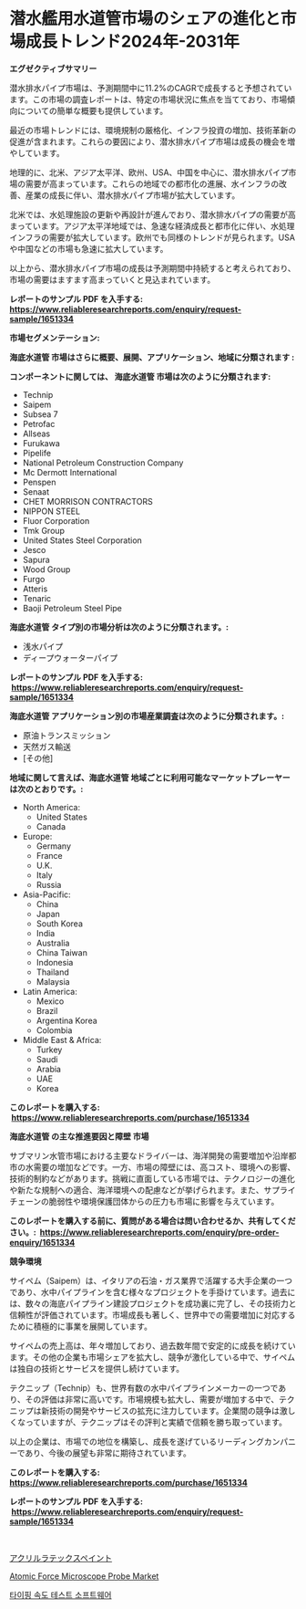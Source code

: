 <p><h1>潜水艦用水道管市場のシェアの進化と市場成長トレンド2024年-2031年</h1></p><p><strong>エグゼクティブサマリー</strong></p>
<p><p>潜水排水パイプ市場は、予測期間中に11.2%のCAGRで成長すると予想されています。この市場の調査レポートは、特定の市場状況に焦点を当てており、市場傾向についての簡単な概要も提供しています。</p><p>最近の市場トレンドには、環境規制の厳格化、インフラ投資の増加、技術革新の促進が含まれます。これらの要因により、潜水排水パイプ市場は成長の機会を増やしています。</p><p>地理的に、北米、アジア太平洋、欧州、USA、中国を中心に、潜水排水パイプ市場の需要が高まっています。これらの地域での都市化の進展、水インフラの改善、産業の成長に伴い、潜水排水パイプ市場が拡大しています。</p><p>北米では、水処理施設の更新や再設計が進んでおり、潜水排水パイプの需要が高まっています。アジア太平洋地域では、急速な経済成長と都市化に伴い、水処理インフラの需要が拡大しています。欧州でも同様のトレンドが見られます。USAや中国などの市場も急速に拡大しています。</p><p>以上から、潜水排水パイプ市場の成長は予測期間中持続すると考えられており、市場の需要はますます高まっていくと見込まれています。</p></p>
<p><strong>レポートのサンプル PDF を入手する: <a href="https://www.reliableresearchreports.com/enquiry/request-sample/1651334">https://www.reliableresearchreports.com/enquiry/request-sample/1651334</a></strong></p>
<p><strong>市場セグメンテーション:</strong></p>
<p><strong> 海底水道管 市場はさらに概要、展開、アプリケーション、地域に分類されます :</strong></p>
<p><strong>コンポーネントに関しては、 海底水道管 市場は次のように分類されます: &nbsp;</strong></p>
<p><ul><li>Technip</li><li>Saipem</li><li>Subsea 7</li><li>Petrofac</li><li>Allseas</li><li>Furukawa</li><li>Pipelife</li><li>National Petroleum Construction Company</li><li>Mc Dermott International</li><li>Penspen</li><li>Senaat</li><li>CHET MORRISON CONTRACTORS</li><li>NIPPON STEEL</li><li>Fluor Corporation</li><li>Tmk Group</li><li>United States Steel Corporation</li><li>Jesco</li><li>Sapura</li><li>Wood Group</li><li>Furgo</li><li>Atteris</li><li>Tenaric</li><li>Baoji Petroleum Steel Pipe</li></ul></p>
<p><strong> 海底水道管 タイプ別の市場分析は次のように分類されます。:</strong></p>
<p><ul><li>浅水パイプ</li><li>ディープウォーターパイプ</li></ul></p>
<p><strong>レポートのサンプル PDF を入手する: &nbsp;<a href="https://www.reliableresearchreports.com/enquiry/request-sample/1651334">https://www.reliableresearchreports.com/enquiry/request-sample/1651334</a></strong></p>
<p><strong> 海底水道管 アプリケーション別の市場産業調査は次のように分類されます。:</strong></p>
<p><ul><li>原油トランスミッション</li><li>天然ガス輸送</li><li>[その他]</li></ul></p>
<p><strong>地域に関して言えば、海底水道管 地域ごとに利用可能なマーケットプレーヤーは次のとおりです。:</strong></p>
<p><ul>
    <li>
        North America:
        <ul>
            <li>United States</li>
            <li>Canada</li>
        </ul>
    </li>
    <li>
        Europe:
        <ul>
            <li>Germany</li>
            <li>France</li>
            <li>U.K.</li>
            <li>Italy</li>
            <li>Russia</li>
        </ul>
    </li>
    <li>
        Asia-Pacific:
        <ul>
            <li>China</li>
            <li>Japan</li>
            <li>South Korea</li>
            <li>India</li>
            <li>Australia</li>
            <li>China Taiwan</li>
            <li>Indonesia</li>
            <li>Thailand</li>
            <li>Malaysia</li>
        </ul>
    </li>
    <li>
        Latin America:
        <ul>
            <li>Mexico</li>
            <li>Brazil</li>
            <li>Argentina Korea</li>
            <li>Colombia</li>
        </ul>
    </li>
    <li>
        Middle East & Africa:
        <ul>
            <li>Turkey</li>
            <li>Saudi</li>
            <li>Arabia</li>
            <li>UAE</li>
            <li>Korea</li>
        </ul>
    </li>
    </ul></p>
<p><strong>このレポートを購入する: &nbsp;<a href="https://www.reliableresearchreports.com/purchase/1651334">https://www.reliableresearchreports.com/purchase/1651334</a></strong></p>
<p><strong>海底水道管 の主な推進要因と障壁 市場</strong></p>
<p><p>サブマリン水管市場における主要なドライバーは、海洋開発の需要増加や沿岸都市の水需要の増加などです。一方、市場の障壁には、高コスト、環境への影響、技術的制約などがあります。挑戦に直面している市場では、テクノロジーの進化や新たな規制への適合、海洋環境への配慮などが挙げられます。また、サプライチェーンの脆弱性や環境保護団体からの圧力も市場に影響を与えています。</p></p>
<p><strong>このレポートを購入する前に、質問がある場合は問い合わせるか、共有してください。:&nbsp; <a href="https://www.reliableresearchreports.com/enquiry/pre-order-enquiry/1651334">https://www.reliableresearchreports.com/enquiry/pre-order-enquiry/1651334</a></strong></p>
<p><strong>競争環境</strong></p>
<p><p>サイペム（Saipem）は、イタリアの石油・ガス業界で活躍する大手企業の一つであり、水中パイプラインを含む様々なプロジェクトを手掛けています。過去には、数々の海底パイプライン建設プロジェクトを成功裏に完了し、その技術力と信頼性が評価されています。市場成長も著しく、世界中での需要増加に対応するために積極的に事業を展開しています。</p><p>サイペムの売上高は、年々増加しており、過去数年間で安定的に成長を続けています。その他の企業も市場シェアを拡大し、競争が激化している中で、サイペムは独自の技術とサービスを提供し続けています。</p><p>テクニップ（Technip）も、世界有数の水中パイプラインメーカーの一つであり、その評価は非常に高いです。市場規模も拡大し、需要が増加する中で、テクニップは新技術の開発やサービスの拡充に注力しています。企業間の競争は激しくなっていますが、テクニップはその評判と実績で信頼を勝ち取っています。</p><p>以上の企業は、市場での地位を構築し、成長を遂げているリーディングカンパニーであり、今後の展望も非常に期待されています。</p></p>
<p><strong>このレポートを購入する: &nbsp; <a href="https://www.reliableresearchreports.com/purchase/1651334">https://www.reliableresearchreports.com/purchase/1651334</a></strong></p>
<p><strong>レポートのサンプル PDF を入手する: &nbsp;<a href="https://www.reliableresearchreports.com/enquiry/request-sample/1651334">https://www.reliableresearchreports.com/enquiry/request-sample/1651334</a></strong><strong></strong></p>
<p>&nbsp;</p>
<p><p><a href="https://github.com/xtkhtofdt934839/Market-Research-Report-List-1/blob/main/795616910382.md">アクリルラテックスペイント</a></p><p><a href="https://github.com/Sarissaschmalingtr6fz2739/Market-Research-Report-List-1/blob/main/atomic-force-microscope-probe-market.md">Atomic Force Microscope Probe Market</a></p><p><a href="https://github.com/rsg307664904/Market-Research-Report-List-1/blob/main/76575119643.md">타이핑 속도 테스트 소프트웨어</a></p></p>